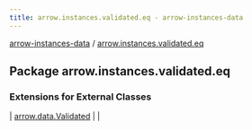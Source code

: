 ```yaml
---
title: arrow.instances.validated.eq - arrow-instances-data
---
```


[arrow-instances-data](../index.html) / [arrow.instances.validated.eq](./index.html)

## Package arrow.instances.validated.eq

### Extensions for External Classes

| [arrow.data.Validated](arrow.data.-validated/index.html) |  |

